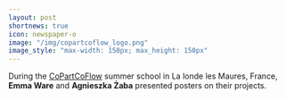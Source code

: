 ```yaml
---
layout: post
shortnews: true
icon: newspaper-o
image: "/img/copartcoflow_logo.png"
image_style: "max-width: 150px; max_height: 150px"
---
```


During the <a href="https://sites.google.com/view/copartcoflow/copartcoflow">CoPartCoFlow</a> 
  summer school in La londe les Maures, France,
  <b>Emma Ware</b> and <b>Agnieszka Żaba</b> presented posters on their projects.
